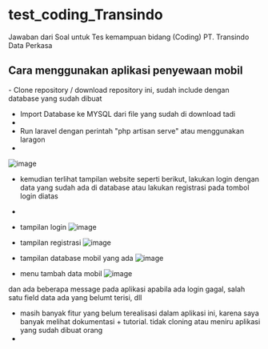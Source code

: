 # test_coding_Transindo
 Jawaban dari Soal untuk Tes kemampuan bidang (Coding) PT. Transindo Data Perkasa

 <h2>Cara menggunakan aplikasi penyewaan mobil</h2>
 - Clone repository / download repository ini, sudah include dengan database yang sudah dibuat
 
 - Import Database ke MYSQL dari file yang sudah di download tadi
 - 
 - Run laravel dengan perintah "php artisan serve" atau menggunakan laragon
 - 
 ![image](https://github.com/harits21/test_coding_Transindo/assets/49552667/da371882-d41b-494e-8f16-d06f61ded75e)
 - kemudian terlihat tampilan website seperti berikut, lakukan login dengan data yang sudah ada di database atau lakukan registrasi pada tombol login diatas
 - 
 - tampilan login
 ![image](https://github.com/harits21/test_coding_Transindo/assets/49552667/82657018-2675-4321-bf4e-dd53a7a1a421)

 - tampilan registrasi
 ![image](https://github.com/harits21/test_coding_Transindo/assets/49552667/03b48e3e-e3cc-493b-9ce4-5a0bfbf77b65)

 - tampilan database mobil yang ada
 ![image](https://github.com/harits21/test_coding_Transindo/assets/49552667/435353b6-d904-4867-a280-14400bd989ef)

 - menu tambah data mobil
 ![image](https://github.com/harits21/test_coding_Transindo/assets/49552667/f1cbe7ec-0300-4e8a-a2ff-c78674e46085)

 dan ada beberapa message pada aplikasi apabila ada login gagal, salah satu field data ada yang belumt terisi, dll

 - masih banyak fitur yang belum terealisasi dalam aplikasi ini, karena saya banyak melihat dokumentasi + tutorial. tidak cloning atau meniru aplikasi yang sudah dibuat orang
 - 





